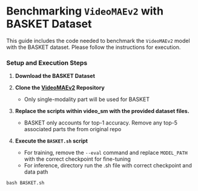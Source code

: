 
# Benchmarking `VideoMAEv2` with BASKET Dataset

This guide includes the code needed to benchmark the `VideoMAEv2` model with the BASKET dataset. Please follow the instructions for execution. 

### Setup and Execution Steps

1. **Download the BASKET Dataset**

2. **Clone the [VideoMAEv2](https://github.com/OpenGVLab/VideoMAEv2) Repository**
    - Only single-modality part will be used for BASKET

3. **Replace the scripts within video_sm with the provided dataset files.**
    - BASKET only accounts for top-1 accuracy. Remove any top-5 associated parts the from original repo

4. **Execute the `BASKET.sh` script**
    - For training, remove the ``--eval`` command and replace ``MODEL_PATH`` with the correct checkpoint for fine-tuning
    - For inference, directory run the .sh file with correct checkpoint and data path
```
bash BASKET.sh
```
